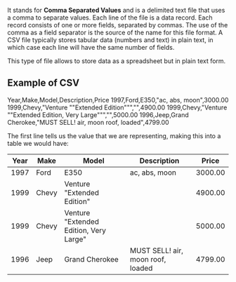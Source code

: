 It stands for **Comma Separated Values** and is a delimited text file that uses a comma to separate values. Each line of the file is a data record. Each record consists of one or more fields, separated by commas. The use of the comma as a field separator is the source of the name for this file format. A CSV file typically stores tabular data (numbers and text) in plain text, in which case each line will have the same number of fields.

This type of file allows to store data as a spreadsheet but in plain text form.

## Example of CSV
Year,Make,Model,Description,Price
1997,Ford,E350,"ac, abs, moon",3000.00
1999,Chevy,"Venture ""Extended Edition""","",4900.00
1999,Chevy,"Venture ""Extended Edition, Very Large""","",5000.00
1996,Jeep,Grand Cherokee,"MUST SELL!
air, moon roof, loaded",4799.00

The first line tells us the value that we are representing, making this into a table we would have:

|Year|Make|Model|Description|Price|
|-|-|-|-|-|
|1997|Ford|E350|ac, abs, moon|3000.00|
|1999|Chevy|Venture "Extended Edition"||4900.00|
|1999|Chevy|Venture "Extended Edition, Very Large"| |5000.00
|1996|Jeep|Grand Cherokee|MUST SELL! air, moon roof, loaded|4799.00
